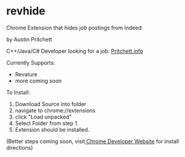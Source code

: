 # revhide
Chrome Extension that hides job postings from Indeed. 

by Austin Pritchett

C++/Java/C# Developer looking for a job: [Pritchett.info](https://Pritchett.info)

Currently Supports:
* Revature
* more coming soon


To Install:
1. Download Source into folder
1. navigate to chrome://extensions
1. click "Load unpacked"
1. Select Folder from step 1. 
1. Extension should be installed. 


(Better steps coming soon, visit[ Chrome Developer Website](https://developer.chrome.com/docs/extensions/mv3/getstarted/) for install directions)
